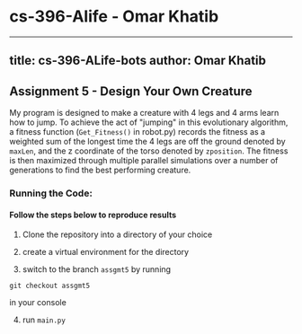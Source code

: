# cs-396-Alife - Omar Khatib

---
title: cs-396-ALife-bots
author: Omar Khatib
---

## Assignment 5 - Design Your Own Creature

My program is designed to make a creature with 4 legs and 4 arms learn how to jump. To achieve the act of "jumping" in this evolutionary algorithm, a fitness function (`Get_Fitness()` in robot.py) records the fitness as a weighted sum of the longest time the 4 legs are off the ground denoted by `maxLen`, and the z coordinate of the torso denoted by `zposition`. 
The fitness is then maximized through multiple parallel simulations over a number of generations to find the best performing creature. 

### Running the Code:
#### Follow the steps below to reproduce results

1. Clone the repository into a directory of your choice

2. create a virtual environment for the directory 

3. switch to the branch `assgmt5` by running 
```
git checkout assgmt5
```
 in your console

4. run `main.py`
